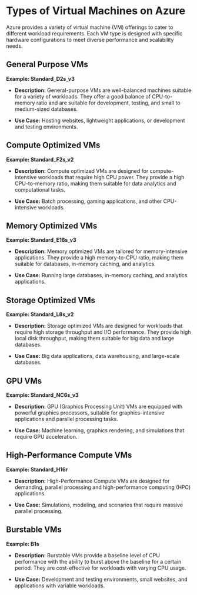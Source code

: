# Types of Virtual Machines on Azure

Azure provides a variety of virtual machine (VM) offerings to cater to different workload requirements. Each VM type is designed with specific hardware configurations to meet diverse performance and scalability needs.

## General Purpose VMs

**Example: Standard_D2s_v3**

- **Description:** General-purpose VMs are well-balanced machines suitable for a variety of workloads. They offer a good balance of CPU-to-memory ratio and are suitable for development, testing, and small to medium-sized databases.

- **Use Case:** Hosting websites, lightweight applications, or development and testing environments.

## Compute Optimized VMs

**Example: Standard_F2s_v2**

- **Description:** Compute optimized VMs are designed for compute-intensive workloads that require high CPU power. They provide a high CPU-to-memory ratio, making them suitable for data analytics and computational tasks.

- **Use Case:** Batch processing, gaming applications, and other CPU-intensive workloads.

## Memory Optimized VMs

**Example: Standard_E16s_v3**

- **Description:** Memory optimized VMs are tailored for memory-intensive applications. They provide a high memory-to-CPU ratio, making them suitable for databases, in-memory caching, and analytics.

- **Use Case:** Running large databases, in-memory caching, and analytics applications.

## Storage Optimized VMs

**Example: Standard_L8s_v2**

- **Description:** Storage optimized VMs are designed for workloads that require high storage throughput and I/O performance. They provide high local disk throughput, making them suitable for big data and large databases.

- **Use Case:** Big data applications, data warehousing, and large-scale databases.

## GPU VMs

**Example: Standard_NC6s_v3**

- **Description:** GPU (Graphics Processing Unit) VMs are equipped with powerful graphics processors, suitable for graphics-intensive applications and parallel processing tasks.

- **Use Case:** Machine learning, graphics rendering, and simulations that require GPU acceleration.

## High-Performance Compute VMs

**Example: Standard_H16r**

- **Description:** High-Performance Compute VMs are designed for demanding, parallel processing and high-performance computing (HPC) applications.

- **Use Case:** Simulations, modeling, and scenarios that require massive parallel processing.

## Burstable VMs

**Example: B1s**

- **Description:** Burstable VMs provide a baseline level of CPU performance with the ability to burst above the baseline for a certain period. They are cost-effective for workloads with varying CPU usage.

- **Use Case:** Development and testing environments, small websites, and applications with variable workloads.
